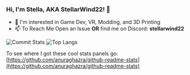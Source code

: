 ### Hi, I'm Stella, AKA StellarWind22! 👋
- :eyes: I'm interested in Game Dev, VR, Modding, and 3D Printing
- :mailbox: To Reach Me Open an Issue **OR** find me on Discord: **stellarwind22**

![Commit Stats](https://github-readme-stats.anuraghazra1.vercel.app/api?username=StellarWind22&show_icons=true&include_all_commits=true&bg_color=0D1117&border_color=30363D)
![Top Langs](https://github-readme-stats.vercel.app/api/top-langs/?username=StellarWind22&bg_color=0D1117&border_color=30363D)

To see where I got these cool stats panels go: [https://github.com/anuraghazra/github-readme-stats](https://github.com/anuraghazra/github-readme-stats)
